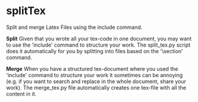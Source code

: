 # splitTex


Split and merge Latex Files using the include command. 

**Split**
Given that you wrote all your tex-code in one document, you may want to use the 'include' command to structure your work. The split_tex.py script does it automatically for you by splitting into files based on the '\section' command.

**Merge**
When you have a structured tex-document where you used the 'include' command to structure your work it sometimes can be annoying (e.g. if you want to search and replace in the whole document, share your work). The merge_tex.py file automatically creates one tex-file with all the content in it. 
